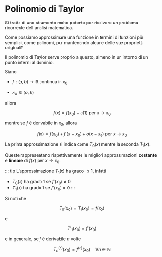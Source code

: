 # Polinomio di Taylor

Si tratta di uno strumento molto potente per risolvere un problema ricorrente dell'analisi matematica.

Come possiamo approssimare una funzione in termini di funzioni più semplici, come polinomi, pur mantenendo alcune delle sue proprietà originali?

Il polinomio di Taylor serve proprio a questo, almeno in un intorno di un punto interni al dominio.

Siano 

- $f: (a, b) \to \mathbb{R}$ continua in $x_0$

- $x_0 \in (a, b)$

allora

$$
f(x) = f(x_0) + o(1) \text{ per } x \to x_0
$$

mentre se $f$ è derivabile in $x_0$, allora

$$
f(x) = f(x_0) + f'(x - x_0) + o(x - x_0) \text{ per } x \to x_0
$$

La prima approssimazione si indica come $T_0(x)$ mentre la seconda $T_1(x)$. 

Queste rappresentano rispettivamente le migliori approssimazioni **costante** e **lineare** di $f(x)$ per $x \to x_0$.

::: tip
L'approssimazione $T_1(x)$ ha grado $\leq 1$, infatti

- $T_0(x)$ ha grado $1$ se $f'(x_0) \neq 0$
- $T_1(x)$ ha grado $1$ se $f'(x_0) = 0$
:::

Si noti che 

$$
T_0(x_0) = T_1(x_0) = f(x_0)
$$

e

$$
T'_1(x_0) = f'(x_0)
$$

e in generale, se $f$ è derivabile $n$ volte

$$
T^{(n)}_n(x_0) = f^{(n)}(x_0) \quad \forall n \in \mathbb{N}
$$